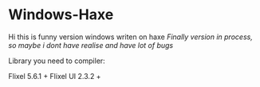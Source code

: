 # Windows-Haxe
Hi this is funny version windows writen on haxe
*Finally version in process, so maybe i dont have realise and have lot of bugs*

Library you need to compiler: 

Flixel 5.6.1 +
Flixel UI 2.3.2 +
